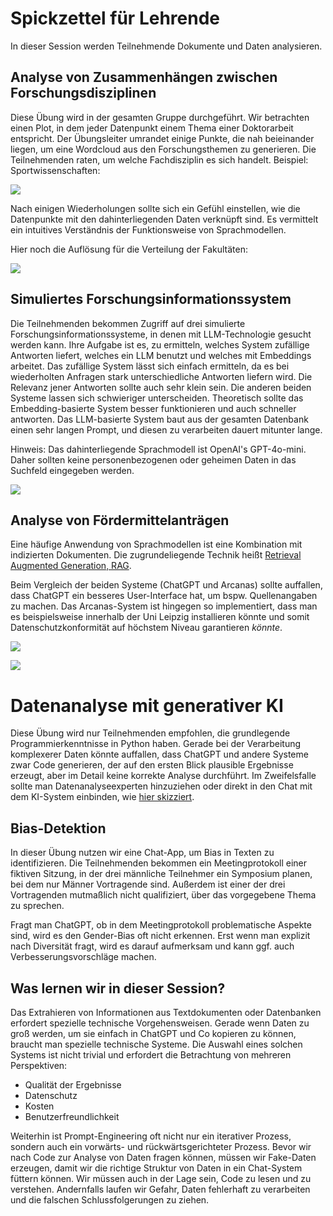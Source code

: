 # Spickzettel für Lehrende

In dieser Session werden Teilnehmende Dokumente und Daten analysieren.

## Analyse von Zusammenhängen zwischen Forschungsdisziplinen

Diese Übung wird in der gesamten Gruppe durchgeführt. Wir betrachten einen Plot, in dem jeder Datenpunkt einem Thema einer Doktorarbeit entspricht. 
Der Übungsleiter umrandet einige Punkte, die nah beieinander liegen, um eine Wordcloud aus den Forschungsthemen zu generieren. Die Teilnehmenden raten, um welche Fachdisziplin es sich handelt. Beispiel: Sportwissenschaften:

![](plot_example_sport.png)

Nach einigen Wiederholungen sollte sich ein Gefühl einstellen, wie die Datenpunkte mit den dahinterliegenden Daten verknüpft sind. Es vermittelt ein intuitives Verständnis der Funktionsweise von Sprachmodellen.

Hier noch die Auflösung für die Verteilung der Fakultäten:

![](faculties.png)

## Simuliertes Forschungsinformationssystem

Die Teilnehmenden bekommen Zugriff auf drei simulierte Forschungsinformationssysteme, in denen mit LLM-Technologie gesucht werden kann. Ihre Aufgabe ist es, zu ermitteln, welches System zufällige Antworten liefert, welches ein LLM benutzt und welches mit Embeddings arbeitet. Das zufällige System lässt sich einfach ermitteln, da es bei wiederholten Anfragen stark unterschiedliche Antworten liefern wird. Die Relevanz jener Antworten sollte auch sehr klein sein. Die anderen beiden Systeme lassen sich schwieriger unterscheiden. Theoretisch sollte das Embedding-basierte System besser funktionieren und auch schneller antworten. Das LLM-basierte System baut aus der gesamten Datenbank einen sehr langen Prompt, und diesen zu verarbeiten dauert mitunter lange.

Hinweis: Das dahinterliegende Sprachmodell ist OpenAI's GPT-4o-mini. Daher sollten keine personenbezogenen oder geheimen Daten in das Suchfeld eingegeben werden.

![](fis.png)

## Analyse von Fördermittelanträgen

Eine häufige Anwendung von Sprachmodellen ist eine Kombination mit indizierten Dokumenten. Die zugrundeliegende Technik heißt [Retrieval Augmented Generation, RAG](https://en.wikipedia.org/wiki/Retrieval-augmented_generation).

Beim Vergleich der beiden Systeme (ChatGPT und Arcanas) sollte auffallen, dass ChatGPT ein besseres User-Interface hat, um bspw. Quellenangaben zu machen. Das Arcanas-System ist hingegen so implementiert, dass man es beispielsweise innerhalb der Uni Leipzig installieren könnte und somit Datenschutzkonformität auf höchstem Niveau garantieren _könnte_.

![](nfdi4bi_chatgpt.png)

![](nfdi4bi_arcanas.png)

# Datenanalyse mit generativer KI

Diese Übung wird nur Teilnehmenden empfohlen, die grundlegende Programmierkenntnisse in Python haben. 
Gerade bei der Verarbeitung komplexerer Daten könnte auffallen, dass ChatGPT und andere Systeme zwar Code generieren, der auf den ersten Blick plausible Ergebnisse erzeugt, aber im Detail keine korrekte Analyse durchführt.
Im Zweifelsfalle sollte man Datenanalyseexperten hinzuziehen oder direkt in den Chat mit dem KI-System einbinden, wie [hier skizziert](https://www.nature.com/articles/s43588-025-00781-1).

## Bias-Detektion

In dieser Übung nutzen wir eine Chat-App, um Bias in Texten zu identifizieren. Die Teilnehmenden bekommen ein Meetingprotokoll einer fiktiven Sitzung, 
in der drei männliche Teilnehmer ein Symposium planen, bei dem nur Männer Vortragende sind. 
Außerdem ist einer der drei Vortragenden mutmaßlich nicht qualifiziert, über das vorgegebene Thema zu sprechen.

Fragt man ChatGPT, ob in dem Meetingprotokoll problematische Aspekte sind, wird es den Gender-Bias oft nicht erkennen.
Erst wenn man explizit nach Diversität fragt, wird es darauf aufmerksam und kann ggf. auch Verbesserungsvorschläge machen.

## Was lernen wir in dieser Session?

Das Extrahieren von Informationen aus Textdokumenten oder Datenbanken erfordert spezielle technische Vorgehensweisen. 
Gerade wenn Daten zu groß werden, um sie einfach in ChatGPT und Co kopieren zu können, braucht man spezielle technische Systeme. 
Die Auswahl eines solchen Systems ist nicht trivial und erfordert die Betrachtung von mehreren Perspektiven:
* Qualität der Ergebnisse
* Datenschutz
* Kosten
* Benutzerfreundlichkeit

Weiterhin ist Prompt-Engineering oft nicht nur ein iterativer Prozess, sondern auch ein vorwärts- und rückwärtsgerichteter Prozess.
Bevor wir nach Code zur Analyse von Daten fragen können, müssen wir Fake-Daten erzeugen, damit wir die richtige Struktur von Daten in ein Chat-System füttern können.
Wir müssen auch in der Lage sein, Code zu lesen und zu verstehen. Andernfalls laufen wir Gefahr, Daten fehlerhaft zu verarbeiten und die falschen Schlussfolgerungen zu ziehen.

